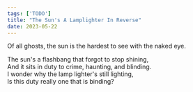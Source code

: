 ```yaml
---
tags: ['TODO']
title: "The Sun's A Lamplighter In Reverse"
date: 2023-05-22
---
```


Of all ghosts, the sun is the hardest to see with the naked eye.

The sun's a flashbang that forgot to stop shining,  
And it sits in duty to crime, haunting, and blinding.  
I wonder why the lamp lighter's still lighting,  
Is this duty really one that is binding?  
